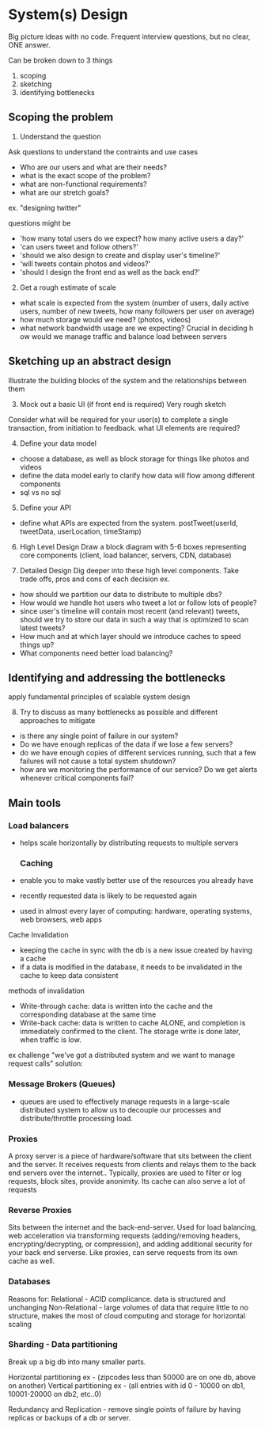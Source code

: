 # System(s) Design

Big picture ideas with no code.
Frequent interview questions, but no clear, ONE answer.

Can be broken down to 3 things

1. scoping
2. sketching
3. identifying bottlenecks

## Scoping the problem

1. Understand the question

Ask questions to understand the contraints and use cases

- Who are our users and what are their needs?
- what is the exact scope of the problem?
- what are non-functional requirements?
- what are our stretch goals?

ex. "designing twitter"

questions might be

- 'how many total users do we expect? how many active users a day?'
- 'can users tweet and follow others?'
- 'should we also design to create and display user's timeline?'
- 'will tweets contain photos and videos?'
- 'should I design the front end as well as the back end?'

2. Get a rough estimate of scale

- what scale is expected from the system (number of users, daily active users, number of new tweets, how many followers per user on average)
- how much storage would we need? (photos, videos)
- what network bandwidth usage are we expecting? Crucial in deciding h ow would we manage traffic and balance load between servers

## Sketching up an abstract design

Illustrate the building blocks of the system and the relationships between them

3. Mock out a basic UI (if front end is required)
   Very rough sketch

Consider what will be required for your user(s) to complete a single transaction, from initiation to feedback. what UI elements are required?

4. Define your data model

- choose a database, as well as block storage for things like photos and videos
- define the data model early to clarify how data will flow among different components
- sql vs no sql

5. Define your API

- define what APIs are expected from the system.
  postTweet(userId, tweetData, userLocation, timeStamp)

6. High Level Design
   Draw a block diagram with 5-6 boxes representing core components (client, load balancer, servers, CDN, database)

7. Detailed Design
   Dig deeper into these high level components.
   Take trade offs, pros and cons of each decision
   ex.

- how should we partition our data to distribute to multiple dbs?
- How would we handle hot users who tweet a lot or follow lots of people?
- since user's timeline will contain most recent (and relevant) tweets, should we try to store our data in such a way that is optimized to scan latest tweets?
- How much and at which layer should we introduce caches to speed things up?
- What components need better load balancing?

## Identifying and addressing the bottlenecks

apply fundamental principles of scalable system design

8. Try to discuss as many bottlenecks as possible and different approaches to mitigate

- is there any single point of failure in our system?
- Do we have enough replicas of the data if we lose a few servers?
- do we have enough copies of different services running, such that a few failures will not cause a total system shutdown?
- how are we monitoring the performance of our service? Do we get alerts whenever critical components fail?

## Main tools

### Load balancers

- helps scale horizontally by distributing requests to multiple servers

  ### Caching

- enable you to make vastly better use of the resources you already have
- recently requested data is likely to be requested again
- used in almost every layer of computing: hardware, operating systems, web browsers, web apps

Cache Invalidation

- keeping the cache in sync with the db is a new issue created by having a cache
- if a data is modified in the database, it needs to be invalidated in the cache to keep data consistent

methods of invalidation

- Write-through cache: data is written into the cache and the corresponding database at the same time
- Write-back cache: data is written to cache ALONE, and completion is immediately confirmed to the client. The storage write is done later, when traffic is low.

ex challenge "we've got a distributed system and we want to manage request calls"
solution:

### Message Brokers (Queues)

- queues are used to effectively manage requests in a large-scale distributed system to allow us to decouple our processes and distribute/throttle processing load.

### Proxies

A proxy server is a piece of hardware/software that sits between the client and the server. It receives requests from clients and relays them to the back end servers over the internet..
Typically, proxies are used to filter or log requests, block sites, provide anonimity.
Its cache can also serve a lot of requests

### Reverse Proxies

Sits between the internet and the back-end-server.
Used for load balancing, web acceleration via transforming requests (adding/removing headers, encrypting/decrypting, or compression), and adding additional security for your back end serverse.
Like proxies, can serve requests from its own cache as well.

### Databases

Reasons for:
Relational - ACID complicance. data is structured and unchanging
Non-Relational - large volumes of data that require little to no structure, makes the most of cloud computing and storage for horizontal scaling

### Sharding - Data partitioning

Break up a big db into many smaller parts.

Horizontal partitioning ex - (zipcodes less than 50000 are on one db, above on another)
Vertical partitioning ex - (all entries with id 0 - 10000 on db1, 10001-20000 on db2, etc..0)

Redundancy and Replication - remove single points of failure by having replicas or backups of a db or server.
